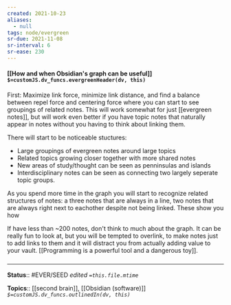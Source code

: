 ```yaml
---
created: 2021-10-23
aliases:
  - null
tags: node/evergreen
sr-due: 2021-11-08
sr-interval: 6
sr-ease: 230
---
```

#### [[How and when Obsidian's graph can be useful]] `$=customJS.dv_funcs.evergreenHeader(dv, this)`

First: Maximize link force, minimize link distance, and find a balance between repel force and centering force where you can start to see groupings of related notes. This will work somewhat for just [[evergreen notes]], but will work even better if you have topic notes that naturally appear in notes without you having to think about linking them.

There will start to be noticeable stuctures:
- Large groupings of evergreen notes around large topics 
- Related topics growing closer together with more shared notes
- New areas of study/thought can be seen as penninsulas and islands
- Interdisciplinary notes can be seen as connecting two largely seperate topic groups. 

As you spend more time in the graph you will start to recognize related structures of notes: a three notes that are always in a line, two notes that are always right next to eachother despite not being linked. These show you how 

If have less than ~200 notes, don't think to much about the graph. It can be really fun to look at, but you will be tempted to overlink, to make notes just to add links to them and it will distract you from actually adding value to your vault. [[Programming is a powerful tool and a dangerous toy]].  

### <hr class="footnote"/>

**Status**:: #EVER/SEED
*edited `=this.file.mtime`*

**Topics**:: [[second brain]], [[Obsidian (software)]]
*`$=customJS.dv_funcs.outlinedIn(dv, this)`*


